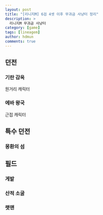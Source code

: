 ```yaml
---
layout: post
title: "[리니지M] 6검 4셋 이후 무과금 사냥터 정리"
description: >
  리니지M 무과금 사냥터
category: [game]
tags: [lineagem]
author: hdmun
comments: true
---
```


## 던전

### 기란 감옥

원거리 캐릭터

### 에바 왕국

근접 캐릭터


## 특수 던전

### 몽환의 섬


## 필드

### 게밭

### 산적 소굴

### 랫맨

